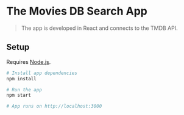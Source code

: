 # The Movies DB Search App

> The app is developed in React and connects to the TMDB API. 

## Setup

Requires [Node.js](https://nodejs.org/en/).

```bash
# Install app dependencies
npm install

# Run the app
npm start

# App runs on http://localhost:3000
```